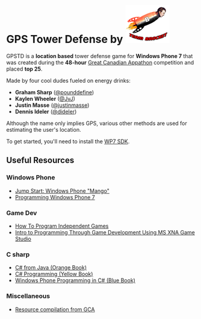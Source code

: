 GPS Tower Defense by ![](GPSTD_RM/GPSTD_RM/GPSTD_RMContent/brocket_small.png)
=================

GPSTD is a **location based** tower defense game for **Windows Phone 7** that was 
created during the **48-hour** [Great Canadian Appathon](http://www.greatcanadianappathon.com) competition
and placed **top 25**.

Made by four cool dudes fueled on energy drinks:
- **Graham Sharp** ([@pounddefine](https://github.com/pounddefine))
- **Kaylen Wheeler** ([@JvJ](https://github.com/JvJ))
- **Justin Masse** ([@justinmasse](https://github.com/justinmasse))
- **Dennis Ideler** ([@dideler](https://github.com/dideler))

Although the name only implies GPS, various other methods are used for estimating the user's location.

To get started, you'll need to install the [WP7 SDK](https://dev.windowsphone.com/en-US/downloadsdk).


Useful Resources
----------------

### Windows Phone

* [Jump Start: Windows Phone "Mango"](http://borntolearn.mslearn.net/wpmango/m/mediagallery/default.aspx?GalleryPostSort=Subject&PageIndex=1)
* [Programming Windows Phone 7](http://dl.dropbox.com/u/20771931/eBooks/Microsoft_Press_ebook_Programming_Windows_Phone_7_PDF.pdf)

### Game Dev

* [How To Program Independent Games](http://the-witness.net/news/2011/06/how-to-program-independent-games/)
* [Intro to Programming Through Game Development Using MS XNA Game Studio](http://dl.dropbox.com/u/20771931/eBooks/IntroProgXNAGameStudio_eBook.pdf)

### C sharp
* [C# from Java (Orange Book)](http://dl.dropbox.com/u/20771931/eBooks/C%20Sharp%20from%20Java%20Orange%20Book%202009.pdf)
* [C# Programming (Yellow Book)](http://dl.dropbox.com/u/20771931/eBooks/Rob%20Miles%20CSharp%20Yellow%20Book%202010.pdf)
* [Windows Phone Programming in C# (Blue Book)](http://dl.dropbox.com/u/20771931/eBooks/Rob_Miles_Windows_Phone_Blue_Book.pdf)

### Miscellaneous

* [Resource compilation from GCA](http://www.cosc.brocku.ca/~di07ty/game_dev_resources.htm)
